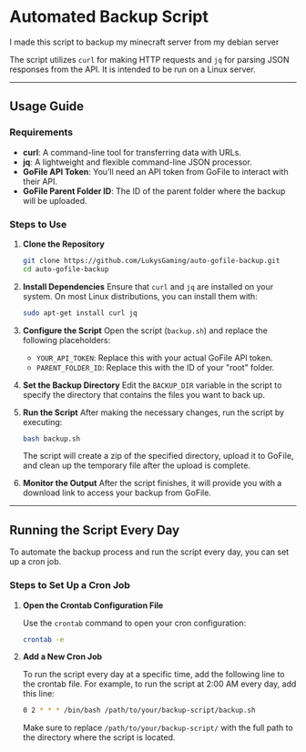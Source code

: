# Automated Backup Script

I made this script to backup my minecraft server from my debian server

The script utilizes `curl` for making HTTP requests and `jq` for parsing JSON responses from the API. It is intended to be run on a Linux server.

---

## Usage Guide

### Requirements

- **curl**: A command-line tool for transferring data with URLs.
- **jq**: A lightweight and flexible command-line JSON processor.
- **GoFile API Token**: You’ll need an API token from GoFile to interact with their API.
- **GoFile Parent Folder ID**: The ID of the parent folder where the backup will be uploaded.

### Steps to Use

1. **Clone the Repository**

   ```bash
   git clone https://github.com/LukysGaming/auto-gofile-backup.git
   cd auto-gofile-backup
   ```

2. **Install Dependencies**
   Ensure that `curl` and `jq` are installed on your system. On most Linux distributions, you can install them with:

   ```bash
   sudo apt-get install curl jq
   ```

3. **Configure the Script**
   Open the script (`backup.sh`) and replace the following placeholders:

   - `YOUR_API_TOKEN`: Replace this with your actual GoFile API token.
   - `PARENT_FOLDER_ID`: Replace this with the ID of your "root" folder.

4. **Set the Backup Directory**
   Edit the `BACKUP_DIR` variable in the script to specify the directory that contains the files you want to back up.

5. **Run the Script**
   After making the necessary changes, run the script by executing:

   ```bash
   bash backup.sh
   ```

   The script will create a zip of the specified directory, upload it to GoFile, and clean up the temporary file after the upload is complete.

6. **Monitor the Output**
   After the script finishes, it will provide you with a download link to access your backup from GoFile.

---

## Running the Script Every Day

To automate the backup process and run the script every day, you can set up a cron job.

### Steps to Set Up a Cron Job

1. **Open the Crontab Configuration File**

   Use the `crontab` command to open your cron configuration:

   ```bash
   crontab -e
   ```

2. **Add a New Cron Job**

   To run the script every day at a specific time, add the following line to the crontab file. For example, to run the script at 2:00 AM every day, add this line:

   ```bash
   0 2 * * * /bin/bash /path/to/your/backup-script/backup.sh
   ```

   Make sure to replace `/path/to/your/backup-script/` with the full path to the directory where the script is located.
